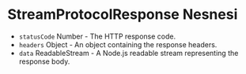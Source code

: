 # StreamProtocolResponse Nesnesi

* `statusCode` Number - The HTTP response code.
* `headers` Object - An object containing the response headers.
* `data` ReadableStream - A Node.js readable stream representing the response body.